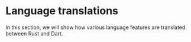 # Language translations

In this section, we will show how various language features are translated between Rust and Dart.
